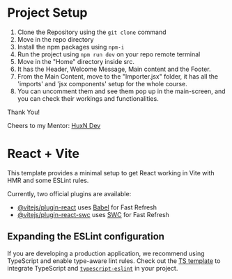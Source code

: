 # Project Setup
1) Clone the Repository using the ```git clone``` command
2) Move in the repo directory
3) Install the npm packages using ```npm-i```
4) Run the project using ```npm run dev``` on your repo remote terminal
5) Move in the "Home" directory inside src.
6) It has the Header, Welcome Message, Main content and the Footer.
7) From the Main Content, move to the "Importer.jsx" folder, it has all the 'imports' and 'jsx components' setup for the whole course.
8) You can uncomment them and see them pop up in the main-screen, and you can check their workings and functionalities.


Thank You!

Cheers to my Mentor: [HuxN Dev](https://github.com/huxn-webdev)

# React + Vite

This template provides a minimal setup to get React working in Vite with HMR and some ESLint rules.

Currently, two official plugins are available:

- [@vitejs/plugin-react](https://github.com/vitejs/vite-plugin-react/blob/main/packages/plugin-react/README.md) uses [Babel](https://babeljs.io/) for Fast Refresh
- [@vitejs/plugin-react-swc](https://github.com/vitejs/vite-plugin-react-swc) uses [SWC](https://swc.rs/) for Fast Refresh

## Expanding the ESLint configuration

If you are developing a production application, we recommend using TypeScript and enable type-aware lint rules. Check out the [TS template](https://github.com/vitejs/vite/tree/main/packages/create-vite/template-react-ts) to integrate TypeScript and [`typescript-eslint`](https://typescript-eslint.io) in your project.
